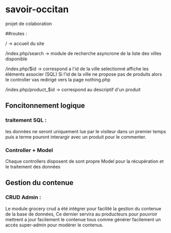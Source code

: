 # savoir-occitan
projet de colaboration


##routes :

/ -> accueil du site 

/index.php/search -> module de recherche asyncrone de la liste des villes disponible

/index.php/$id -> correspond a l'id de la ville selectionné affiche les éléments associer (SQL)
Si l'id de la ville ne propose pas de produits alors le controller vas redirigé vers la page nothing.php


/index.php/product_$id -> correspond au descriptif d'un produit 


## Foncitonnement logique

### traitement SQL :
    
les données ne seront uniquement lue par le visiteur dans un premier temps puis a terme pouront interargir avec un produit
pour le commenter.

### Controller + Model

Chaque controllers disposent de sont propre Model pour la récupération et le traitement des données

## Gestion du contenue 

### CRUD Admin :

Le module grocery crud a été intégrer pour facilité la gestion du contenue de la base de données, Ce dernier servira au producteurs pour pouvroir
 mettrent a jour facilement le contenue tous comme générer facilement un accés super-admin pour modérer le contenus.
